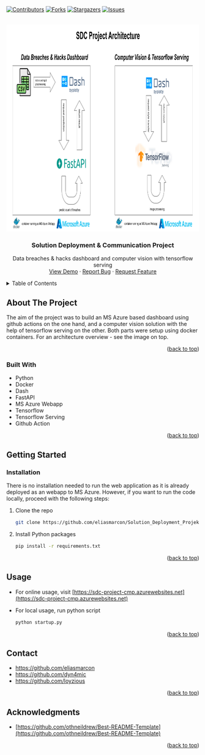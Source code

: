 <!-- Improved compatibility of back to top link: See: https://github.com/othneildrew/Best-README-Template/pull/73 -->
<a name="readme-top"></a>
<!--
*** Thanks for checking out the Best-README-Template. If you have a suggestion
*** that would make this better, please fork the repo and create a pull request
*** or simply open an issue with the tag "enhancement".
*** Don't forget to give the project a star!
*** Thanks again! Now go create something AMAZING! :D
-->



<!-- PROJECT SHIELDS -->
<!--
*** I'm using markdown "reference style" links for readability.
*** Reference links are enclosed in brackets [ ] instead of parentheses ( ).
*** See the bottom of this document for the declaration of the reference variables
*** for contributors-url, forks-url, etc. This is an optional, concise syntax you may use.
*** https://www.markdownguide.org/basic-syntax/#reference-style-links
-->
[![Contributors][contributors-shield]][contributors-url]
[![Forks][forks-shield]][forks-url]
[![Stargazers][stars-shield]][stars-url]
[![Issues][issues-shield]][issues-url]


<!-- PROJECT LOGO -->
<br />
<div align="center">
  <a href="https://github.com/eliasmarcon/Solution_Deployment_Projekt">
    <img src="SDC_Project_Architecture.png" alt="Logo" width="960" height="540">
  </a>

<h3 align="center">Solution Deployment & Communication Project</h3>

  <p align="center">
    Data breaches & hacks dashboard and computer vision with tensorflow serving
    <br />
    <a href="https://sdc-project-cmp.azurewebsites.net">View Demo</a>
    ·
    <a href="https://github.com/eliasmarcon/Solution_Deployment_Projekt/issues">Report Bug</a>
    ·
    <a href="https://github.com/eliasmarcon/Solution_Deployment_Projekt/issues">Request Feature</a>
  </p>
</div>



<!-- TABLE OF CONTENTS -->
<details>
  <summary>Table of Contents</summary>
  <ol>
    <li>
      <a href="#about-the-project">About The Project</a>
      <ul>
        <li><a href="#built-with">Built With</a></li>
      </ul>
    </li>
    <li>
      <a href="#getting-started">Getting Started</a>
      <ul>
        <li><a href="#installation">Installation</a></li>
        <li><a href="#usage">Usage</a></li>
      </ul>
    </li>
    <li><a href="#contact">Contact</a></li>
    <li><a href="#acknowledgments">Acknowledgments</a></li>
  </ol>
</details>



<!-- ABOUT THE PROJECT -->
## About The Project

The aim of the project was to build an MS Azure based dashboard using github actions on the one hand, and a computer vision solution with the help of tensorflow serving on the other. Both parts were setup using docker containers. For an architecture overview - see the image on top.

<p align="right">(<a href="#readme-top">back to top</a>)</p>



### Built With

* Python
* Docker
* Dash
* FastAPI
* MS Azure Webapp
* Tensorflow
* Tensorflow Serving
* Github Action

<p align="right">(<a href="#readme-top">back to top</a>)</p>



<!-- GETTING STARTED -->
## Getting Started

### Installation

There is no installation needed to run the web application as it is already deployed as an webapp to MS Azure. However, if you want to run the code locally, proceed with the following steps:

1. Clone the repo
   ```sh
   git clone https://github.com/eliasmarcon/Solution_Deployment_Projekt.git
   ```
2. Install Python packages
    ```sh
    pip install -r requirements.txt
    ```

<p align="right">(<a href="#readme-top">back to top</a>)</p>



<!-- USAGE EXAMPLES -->
## Usage

* For online usage, visit [https://sdc-project-cmp.azurewebsites.net](https://sdc-project-cmp.azurewebsites.net)


* For local usage, run python script
    ```sh
    python startup.py
    ``` 



<p align="right">(<a href="#readme-top">back to top</a>)</p>


<!-- CONTACT -->
## Contact

* https://github.com/eliasmarcon
* https://github.com/dyn4mic
* https://github.com/loyzious


<p align="right">(<a href="#readme-top">back to top</a>)</p>



<!-- ACKNOWLEDGMENTS -->
## Acknowledgments

* [https://github.com/othneildrew/Best-README-Template](https://github.com/othneildrew/Best-README-Template)


<p align="right">(<a href="#readme-top">back to top</a>)</p>



<!-- MARKDOWN LINKS & IMAGES -->
<!-- https://www.markdownguide.org/basic-syntax/#reference-style-links -->
[contributors-shield]: https://img.shields.io/github/contributors/eliasmarcon/Solution_Deployment_Projekt.svg?style=for-the-badge
[contributors-url]: https://github.com/eliasmarcon/Solution_Deployment_Projekt/graphs/contributors
[forks-shield]: https://img.shields.io/github/forks/eliasmarcon/Solution_Deployment_Projekt.svg?style=for-the-badge
[forks-url]: https://github.com/eliasmarcon/Solution_Deployment_Projekt/network/members
[stars-shield]: https://img.shields.io/github/stars/eliasmarcon/Solution_Deployment_Projekt.svg?style=for-the-badge
[stars-url]: https://github.com/eliasmarcon/Solution_Deployment_Projekt/stargazers
[issues-shield]: https://img.shields.io/github/issues/eliasmarcon/Solution_Deployment_Projekt.svg?style=for-the-badge
[issues-url]: https://github.com/eliasmarcon/Solution_Deployment_Projekt/issues
